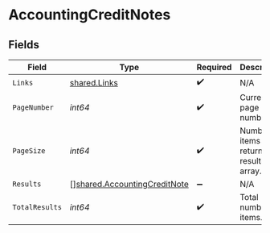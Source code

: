 # AccountingCreditNotes


## Fields

| Field                                                                               | Type                                                                                | Required                                                                            | Description                                                                         |
| ----------------------------------------------------------------------------------- | ----------------------------------------------------------------------------------- | ----------------------------------------------------------------------------------- | ----------------------------------------------------------------------------------- |
| `Links`                                                                             | [shared.Links](../../../pkg/models/shared/links.md)                                 | :heavy_check_mark:                                                                  | N/A                                                                                 |
| `PageNumber`                                                                        | *int64*                                                                             | :heavy_check_mark:                                                                  | Current page number.                                                                |
| `PageSize`                                                                          | *int64*                                                                             | :heavy_check_mark:                                                                  | Number of items to return in results array.                                         |
| `Results`                                                                           | [][shared.AccountingCreditNote](../../../pkg/models/shared/accountingcreditnote.md) | :heavy_minus_sign:                                                                  | N/A                                                                                 |
| `TotalResults`                                                                      | *int64*                                                                             | :heavy_check_mark:                                                                  | Total number of items.                                                              |